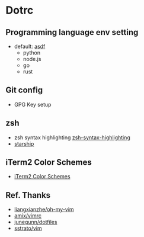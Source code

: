 # Dotrc

## Programming language env setting

- default: [asdf](https://asdf-vm.com/#/)
  - python
  - node.js
  - go
  - rust

## Git config

- GPG Key setup

## zsh

- zsh syntax highlighting [zsh-syntax-highlighting](https://github.com/zsh-users/zsh-syntax-highlighting)
- [starship](https://starship.rs/)

## iTerm2 Color Schemes

- [iTerm2 Color Schemes](https://github.com/mbadolato/iTerm2-Color-Schemes)

## Ref. Thanks

- [liangxianzhe/oh-my-vim](https://github.com/liangxianzhe/oh-my-vim)
- [amix/vimrc](https://github.com/amix/vimrc)
- [junegunn/dotfiles](https://github.com/junegunn/dotfiles)
- [sstrato/vim](https://github.com/sstrato/vim)
